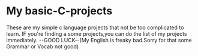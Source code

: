 # My basic-C-projects
These are my simple c language projects that not be too complicated to learn.
IF you're finding a some projects,you can do the list of my projects immediately.
--GOOD LUCK--(My English is freaky bad.Sorry for that some Grammar or Vocab not good)